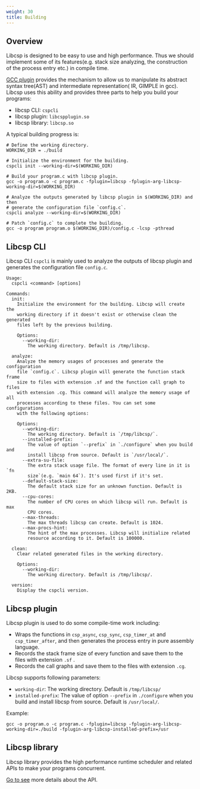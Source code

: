 ```yaml
---
weight: 30
title: Building
---
```


## Overview

Libcsp is designed to be easy to use and high performance. Thus we should
implement some of its features(e.g. stack size analyzing, the construction of
the process entry etc.) in compile time.

[GCC plugin](https://gcc.gnu.org/wiki/plugins) provides the mechanism to allow
us to manipulate its abstract syntax tree(AST) and intermediate representation(
IR, GIMPLE in gcc). Libcsp uses this ability and provides three parts to help
you build your programs:

- libcsp CLI: `cspcli`
- libcsp plugin: `libcspplugin.so`
- libcsp library: `libcsp.so`

A typical building progress is:

```shell
# Define the working directory.
WORKING_DIR = ./build

# Initialize the environment for the building.
cspcli init --working-dir=$(WORKING_DIR)

# Build your program.c with libcsp plugin.
gcc -o program.o -c program.c -fplugin=libcsp -fplugin-arg-libcsp-working-dir=$(WORKING_DIR)

# Analyze the outputs generated by libcsp plugin in $(WORKING_DIR) and then
# generate the configuration file `config.c`.
cspcli analyze --working-dir=$(WORKING_DIR)

# Patch `config.c` to complete the building.
gcc -o program program.o $(WORKING_DIR)/config.c -lcsp -pthread
```

## Libcsp CLI

Libcsp CLI `cspcli` is mainly used to analyze the outputs of libcsp plugin and
generates the configuration file `config.c`.

```text
Usage:
  cspcli <command> [options]

Commands:
  init:
    Initialize the environment for the building. Libcsp will create the
    working directory if it doesn't exist or otherwise clean the generated
    files left by the previous building.

    Options:
      --working-dir:
        The working directory. Default is /tmp/libcsp.

  analyze:
    Analyze the memory usages of processes and generate the configuration
    file `config.c`. Libcsp plugin will generate the function stack frame
    size to files with extension .sf and the function call graph to files
    with extension .cg. This command will analyze the memory usage of all
    processes according to these files. You can set some configurations
    with the following options:

    Options:
      --working-dir:
        The working directory. Default is `/tmp/libcsp/`.
      --installed-prefix:
        The value of option `--prefix` in `./configure` when you build and
        install libcsp from source. Default is `/usr/local/`.
      --extra-su-file:
        The extra stack usage file. The format of every line in it is `fn
        size`(e.g. `main 64`). It's used first if it's set.
      --default-stack-size:
        The default stack size for an unknown function. Default is 2KB.
      --cpu-cores:
        The number of CPU cores on which libcsp will run. Default is max
        CPU cores.
      --max-threads:
        The max threads libcsp can create. Default is 1024.
      --max-procs-hint:
        The hint of the max processes. Libcsp will initialize related
        resource according to it. Default is 100000.

  clean:
    Clear related generated files in the working directory.

    Options:
      --working-dir:
        The working directory. Default is /tmp/libcsp/.

  version:
    Display the cspcli version.
```

## Libcsp plugin

Libcsp plugin is used to do some compile-time work including:

- Wraps the functions in `csp_async`, `csp_sync`, `csp_timer_at` and `csp_timer_after`,
  and then generates the process entry in pure assembly language.
- Records the stack frame size of every function and save them to the files with
  extension `.sf` .
- Records the call graphs and save them to the files with extension `.cg`.

Libcsp supports following parameters:

- `working-dir`: The working directory. Default is `/tmp/libcsp/`
- `installed-prefix`: The value of option `--prefix` in `./configure` when you
  build and install libcsp from source. Default is `/usr/local/`.

Example:

```shell
gcc -o program.o -c program.c -fplugin=libcsp -fplugin-arg-libcsp-working-dir=./build -fplugin-arg-libcsp-installed-prefix=/usr
```

## Libcsp library

Libcsp library provides the high performance runtime scheduler and related APIs
to make your programs concurrent.

[Go to see](/api) more details about the API.
